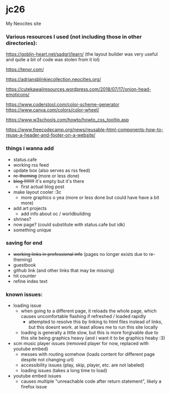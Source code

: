 # jc26

My Neocites site

### Various resources I used (not including those in other directories):

https://goblin-heart.net/sadgrl/learn/
(the layout builder was very useful and quite a bit of code was stolen from it lol)

https://tenor.com/

https://adriansblinkiecollection.neocities.org/

https://cutekawaiiresources.wordpress.com/2018/07/17/onion-head-emoticons/

https://www.coderstool.com/color-scheme-generator
https://www.canva.com/colors/color-wheel/

https://www.w3schools.com/howto/howto_css_tooltip.asp

https://www.freecodecamp.org/news/reusable-html-components-how-to-reuse-a-header-and-footer-on-a-website/

### things i wanna add
- status.cafe
- working rss feed
- update box (also serves as rss feed)
- ~~re-theming~~ (more or less done)
- ~~blog !!!!!!!!~~ it's empty but it's there
    - first actual blog post
- make layout cooler :3c
    - more graphics o yea (more or less done but could have have a bit more)
- add art projects
    - add info about oc / worldbuilding
- shrines?
- now page? (could substitute with status.cafe but idk)
- something unique

### saving for end
- ~~working links in professional info~~ (pages no longer exists due to re-theming)
- guestbook
- github link (and other links that may be missing)
- hit counter
- refine index text

### known issues:
- loading issue
    - when going to a different page, it reloads the whole page, which causes uncomfortable flashing if refreshed / loaded rapidly
        - attempted to resolve this by linking to html files instead of links, but this doesnt work. at least allows me to run this site locally
    - loading is generally a little slow, but this is more forgivable due to this site being graphics heavy (and i want it to be graphics heaby :3)
- scm music player issues (removed player for now, replaced with youtube embed)
    - messes with routing somehow (loads content for different page despite not changing url)
    - accessibility issues (play, skip, player, etc. are not labeled)
    - loading issues (takes a long time to load)
- youtube embed issues
    - causes multiple "unreachable code after return statement", likely a firefox issue
